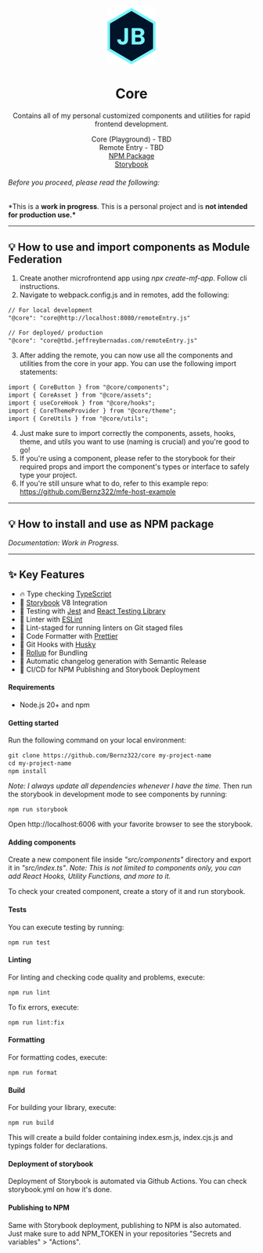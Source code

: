 <div align="center">
  <img alt="Logo" src="https://raw.githubusercontent.com/Bernz322/my-portfolio/main/src/assets/logo/logo.png" width="100" />
</div>
<h1 align="center">Core</h1>
<p align="center">
 Contains all of my personal customized components and utilities for rapid frontend development.
</p>

<div align="center">
    <a target="_blank" rel='noreferrer'>Core (Playground) - TBD</a><br>
    <a target="_blank" rel='noreferrer'>Remote Entry - TBD</a><br>
    <a href="https://www.npmjs.com/package/@bernz322/core" target="_blank" rel='noreferrer'>NPM Package</a><br>
    <a href="https://bernz322.github.io/core/" target="_blank" rel='noreferrer'>Storybook</a>
</div>

###### Before you proceed, please read the following:

\*This is a **work in progress**. This is a personal project and is **not intended for production use.\***

<hr />

## 💡 How to use and import components as Module Federation

1. Create another microfrontend app using _npx create-mf-app_. Follow cli instructions.
2. Navigate to webpack.config.js and in remotes, add the following:

```
// For local development
"@core": "core@http://localhost:8080/remoteEntry.js"
```

```
// For deployed/ production
"@core": "core@tbd.jeffreybernadas.com/remoteEntry.js"
```

3. After adding the remote, you can now use all the components and utilities from the core in your app. You can use the following import statements:

```
import { CoreButton } from "@core/components";
import { CoreAsset } from "@core/assets";
import { useCoreHook } from "@core/hooks";
import { CoreThemeProvider } from "@core/theme";
import { CoreUtils } from "@core/utils";
```

4. Just make sure to import correctly the components, assets, hooks, theme, and utils you want to use (naming is crucial) and you're good to go!
5. If you're using a component, please refer to the storybook for their required props and import the component's types or interface to safely type your project.
6. If you're still unsure what to do, refer to this example repo: https://github.com/Bernz322/mfe-host-example

<hr />

## 💡 How to install and use as NPM package

_Documentation: Work in Progress._

<hr />

## ✨ Key Features

- 🔥 Type checking [TypeScript](https://www.typescriptlang.org/)
- 🎉 [Storybook](https://storybook.js.org/) V8 Integration
- 👷 Testing with [Jest](https://jestjs.io/) and [React Testing Library](https://testing-library.com/)
- 📏 Linter with [ESLint](https://eslint.org/)
- 🚫 Lint-staged for running linters on Git staged files
- 💖 Code Formatter with [Prettier](https://prettier.io/)
- 🦊 Git Hooks with [Husky](https://typicode.github.io/husky/)
- :scroll: [Rollup](https://rollupjs.org/) for Bundling
- 🎁 Automatic changelog generation with Semantic Release
- 🤖 CI/CD for NPM Publishing and Storybook Deployment

#### Requirements

- Node.js 20+ and npm

#### Getting started

Run the following command on your local environment:

```
git clone https://github.com/Bernz322/core my-project-name
cd my-project-name
npm install
```

_Note: I always update all dependencies whenever I have the time._
Then run the storybook in development mode to see components by running:

```
npm run storybook
```

Open http://localhost:6006 with your favorite browser to see the storybook.

#### Adding components

Create a new component file inside _"src/components"_ directory and export it in _"src/index.ts"_.
_Note: This is not limited to components only, you can add React Hooks, Utility Functions, and more to it._

To check your created component, create a story of it and run storybook.

#### Tests

You can execute testing by running:

```
npm run test
```

#### Linting

For linting and checking code quality and problems, execute:

```
npm run lint
```

To fix errors, execute:

```
npm run lint:fix
```

#### Formatting

For formatting codes, execute:

```
npm run format
```

#### Build

For building your library, execute:

```
npm run build
```

This will create a build folder containing index.esm.js, index.cjs.js and typings folder for declarations.

#### Deployment of storybook

Deployment of Storybook is automated via Github Actions. You can check storybook.yml on how it's done.

#### Publishing to NPM

Same with Storybook deployment, publishing to NPM is also automated. Just make sure to add NPM_TOKEN in your repositories "Secrets and variables" > "Actions".
